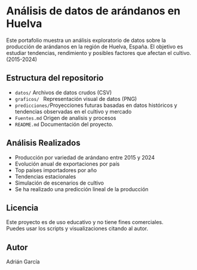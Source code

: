 # Análisis de datos de arándanos en Huelva

Este portafolio muestra un análisis exploratorio de datos sobre la producción de arándanos en la región de Huelva, España. El objetivo es estudiar tendencias, rendimiento y posibles factores que afectan el cultivo.(2015-2024)

## Estructura del repositorio

- `datos/` Archivos de datos crudos (CSV)
- `graficos/ ` Representación visual de datos (PNG)
- `predicciones/`Proyecciones futuras basadas en datos históricos y tendencias observadas en el cultivo y mercado
- `Fuentes.md` Origen de analisis y procesos
- `README.md` Documentación del proyecto.
## Análisis Realizados

- Producción por variedad de arándano entre 2015 y 2024
- Evolución anual de exportaciones por país
- Top países importadores por año
- Tendencias estacionales
- Simulación de escenarios de cultivo
- Se ha realizado una predicción lineal de la producción 



 ## Licencia

Este proyecto es de uso educativo y no tiene fines comerciales.  
Puedes usar los scripts y visualizaciones citando al autor.
## Autor

Adrián García
